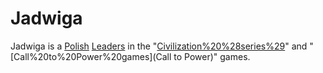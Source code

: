 # Jadwiga

Jadwiga is a [Polish](Polish) [Leaders](leader) in the "[Civilization%20%28series%29](Civilization)" and "[Call%20to%20Power%20games](Call to Power)" games.